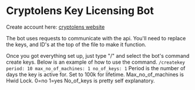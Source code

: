 # Cryptolens Key Licensing Bot

Create account here:
[cryptolens website]([url](https://app.cryptolens.io))

The bot uses requests to communicate with the api.
You'll need to replace the keys, and ID's at the top of the file to make it function.

Once you got everything set up, just type "/" and select the bot's command create keys.
Below is an example of how to use the command.
```/createkey period: 10 max_no_of_machines: 1 no_of_keys: 1```
Period is the number of days the key is active for. Set to 100k for lifetime.
Max_no_of_machines is Hwid Lock. 0=no 1=yes
No_of_keys is pretty self explanatory.

